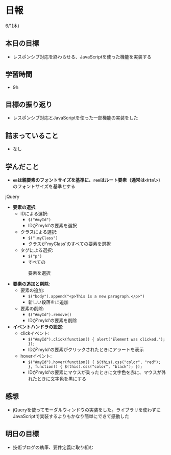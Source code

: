 # 日報

6/1(木)

## 本日の目標

- レスポンシブ対応を終わらせる、JavaScriptを使った機能を実装する

## 学習時間

- 9h

## 目標の振り返り

- レスポンシブ対応とJavaScriptを使った一部機能の実装をした

## 詰まっていること

- なし

## 学んだこと

- **`em`**は親要素のフォントサイズを基準に、**`rem`**はルート要素（通常は**`<html>`**）のフォントサイズを基準とする

jQuery

- **要素の選択**:
    - IDによる選択:
        - `$("#myId")`
        - IDが'myId'の要素を選択
    - クラスによる選択:
        - `$(".myClass")`
        - クラスが'myClass'のすべての要素を選択
    - タグによる選択:
        - `$("p")`
        - すべての<p>要素を選択
- **要素の追加と削除**:
    - 要素の追加:
        - `$("body").append("<p>This is a new paragraph.</p>")`
        - 新しい段落を<body>に追加
    - 要素の削除:
        - `$("#myId").remove()`
        - IDが'myId'の要素を削除
- **イベントハンドラの設定**:
    - clickイベント:
        - `$("#myId").click(function() {
          alert("Element was clicked.");
        });`
        - IDが'myId'の要素がクリックされたときにアラートを表示
    - hoverイベント:
        - `$("#myId").hover(function() {
          $(this).css("color", "red");
        }, function() {
          $(this).css("color", "black");
        });`
        - IDが'myId'の要素にマウスが乗ったときに文字色を赤に、マウスが外れたときに文字色を黒にする

## 感想

- jQueryを使ってモーダルウィンドウの実装をした。ライブラリを使わずにJavaScriptで実装するよりもかなり簡単にできて感動した

## 明日の目標

- 技術ブログの執筆、要件定義に取り組む
